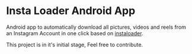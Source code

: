 # Insta Loader Android App
Android app to automatically download all pictures, videos and reels from an Instagram Account in one click based on [instaloader](https://github.com/instaloader/instaloader).

This project is in it's initial stage, Feel free to contribute.
